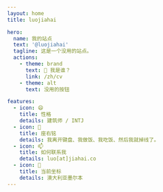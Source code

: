 ```yaml
---
layout: home
title: luojiahai

hero:
  name: 我的站点
  text: '@luojiahai'
  tagline: 这是一个没用的站点。
  actions:
    - theme: brand
      text: 🤔 我是谁？
      link: /zh/cv
    - theme: alt
      text: 没用的按钮

features:
  - icon: 😄
    title: 性格
    details: 建筑师 / INTJ
  - icon: 💬
    title: 座右铭
    details: 我离开键盘、我做饭、我吃饭、然后我就掉线了。
  - icon: 📫
    title: 如何联系我
    details: luo[at]jiahai.co
  - icon: 📍
    title: 当前坐标
    details: 澳大利亚墨尔本
---
```

